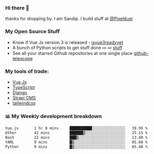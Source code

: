 ### Hi there 👋

thanks for dropping by.
I am Sandip. I build stuff at [@Pixeldust](github.com/pixeldust-in/)

###  **My Open Source Stuff**

 - Know if Vue Js version 3 is released -  [isvue3readyyet](https://github.com/sandiprb/isvue3readyyet)
 - A bunch of Python scripts to get stuff done 💤 💤 [stuff](https://github.com/sandiprb/stuff)
 - See all your starred Github repositories at one single place [github-telescope](https://github.com/sandiprb/github-telescope)



###  **My tools of trade:**
 - [Vue Js](https://github.com/vuejs/vue/)
 - [TypeScript](https://github.com/microsoft/TypeScript)
 - [Django](github.com/django/django)
 - [Strapi CMS](github.com/strapi/strapi)
 - [tailwindcss](https://github.com/tailwindlabs/tailwindcss)


###  📊 **My Weekly development breakdown**
<!--START_SECTION:waka-->

```txt
Vue.js       1 hr 8 mins     ██████████░░░░░░░░░░░░░░░   39.95 %
Other        42 mins         ██████▒░░░░░░░░░░░░░░░░░░   25.15 %
Bash         22 mins         ███▒░░░░░░░░░░░░░░░░░░░░░   13.40 %
YAML         9 mins          █▒░░░░░░░░░░░░░░░░░░░░░░░   05.60 %
Python       9 mins          █▒░░░░░░░░░░░░░░░░░░░░░░░   05.40 %
```

<!--END_SECTION:waka-->
